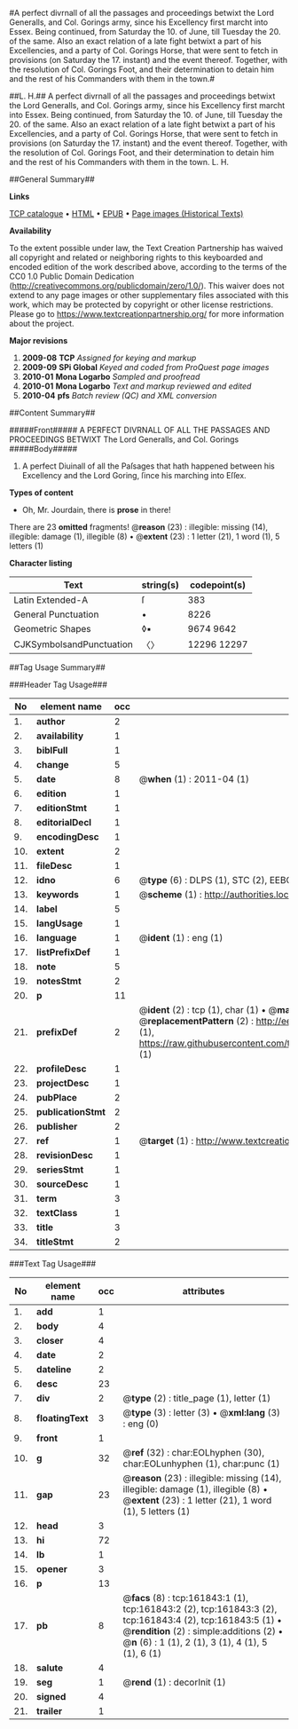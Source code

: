 #A perfect divrnall of all the passages and proceedings betwixt the Lord Generalls, and Col. Gorings army, since his Excellency first marcht into Essex. Being continued, from Saturday the 10. of June, till Tuesday the 20. of the same. Also an exact relation of a late fight betwixt a part of his Excellencies, and a party of Col. Gorings Horse, that were sent to fetch in provisions (on Saturday the 17. instant) and the event thereof. Together, with the resolution of Col. Gorings Foot, and their determination to detain him and the rest of his Commanders with them in the town.#

##L. H.##
A perfect divrnall of all the passages and proceedings betwixt the Lord Generalls, and Col. Gorings army, since his Excellency first marcht into Essex. Being continued, from Saturday the 10. of June, till Tuesday the 20. of the same. Also an exact relation of a late fight betwixt a part of his Excellencies, and a party of Col. Gorings Horse, that were sent to fetch in provisions (on Saturday the 17. instant) and the event thereof. Together, with the resolution of Col. Gorings Foot, and their determination to detain him and the rest of his Commanders with them in the town.
L. H.

##General Summary##

**Links**

[TCP catalogue](http://www.ota.ox.ac.uk/tcp/)  • 
[HTML](http://tei.it.ox.ac.uk/tcp/Texts-HTML/free/A87/A87164.html)  • 
[EPUB](http://tei.it.ox.ac.uk/tcp/Texts-EPUB/free/A87/A87164.epub) • 
[Page images (Historical Texts)](https://historicaltexts.jisc.ac.uk/eebo-99864434e)

**Availability**

To the extent possible under law, the Text Creation Partnership has waived all copyright and related or neighboring rights to this keyboarded and encoded edition of the work described above, according to the terms of the CC0 1.0 Public Domain Dedication (http://creativecommons.org/publicdomain/zero/1.0/). This waiver does not extend to any page images or other supplementary files associated with this work, which may be protected by copyright or other license restrictions. Please go to https://www.textcreationpartnership.org/ for more information about the project.

**Major revisions**

1. __2009-08__ __TCP__ *Assigned for keying and markup*
1. __2009-09__ __SPi Global__ *Keyed and coded from ProQuest page images*
1. __2010-01__ __Mona Logarbo__ *Sampled and proofread*
1. __2010-01__ __Mona Logarbo__ *Text and markup reviewed and edited*
1. __2010-04__ __pfs__ *Batch review (QC) and XML conversion*

##Content Summary##

#####Front#####
A PERFECT DIVRNALL OF ALL THE PASSAGES AND PROCEEDINGS BETWIXT The Lord Generalls, and Col. Gorings 
#####Body#####

1. A perfect Diuinall of all the Paſsages that hath happened between his Excellency and the Lord Goring, ſince his marching into Eſſex.

**Types of content**

  * Oh, Mr. Jourdain, there is **prose** in there!

There are 23 **omitted** fragments! 
 @__reason__ (23) : illegible: missing (14), illegible: damage (1), illegible (8)  •  @__extent__ (23) : 1 letter (21), 1 word (1), 5 letters (1)

**Character listing**


|Text|string(s)|codepoint(s)|
|---|---|---|
|Latin Extended-A|ſ|383|
|General Punctuation|•|8226|
|Geometric Shapes|◊▪|9674 9642|
|CJKSymbolsandPunctuation|〈〉|12296 12297|

##Tag Usage Summary##

###Header Tag Usage###

|No|element name|occ|attributes|
|---|---|---|---|
|1.|__author__|2||
|2.|__availability__|1||
|3.|__biblFull__|1||
|4.|__change__|5||
|5.|__date__|8| @__when__ (1) : 2011-04 (1)|
|6.|__edition__|1||
|7.|__editionStmt__|1||
|8.|__editorialDecl__|1||
|9.|__encodingDesc__|1||
|10.|__extent__|2||
|11.|__fileDesc__|1||
|12.|__idno__|6| @__type__ (6) : DLPS (1), STC (2), EEBO-CITATION (1), PROQUEST (1), VID (1)|
|13.|__keywords__|1| @__scheme__ (1) : http://authorities.loc.gov/ (1)|
|14.|__label__|5||
|15.|__langUsage__|1||
|16.|__language__|1| @__ident__ (1) : eng (1)|
|17.|__listPrefixDef__|1||
|18.|__note__|5||
|19.|__notesStmt__|2||
|20.|__p__|11||
|21.|__prefixDef__|2| @__ident__ (2) : tcp (1), char (1)  •  @__matchPattern__ (2) : ([0-9\-]+):([0-9IVX]+) (1), (.+) (1)  •  @__replacementPattern__ (2) : http://eebo.chadwyck.com/downloadtiff?vid=$1&page=$2 (1), https://raw.githubusercontent.com/textcreationpartnership/Texts/master/tcpchars.xml#$1 (1)|
|22.|__profileDesc__|1||
|23.|__projectDesc__|1||
|24.|__pubPlace__|2||
|25.|__publicationStmt__|2||
|26.|__publisher__|2||
|27.|__ref__|1| @__target__ (1) : http://www.textcreationpartnership.org/docs/. (1)|
|28.|__revisionDesc__|1||
|29.|__seriesStmt__|1||
|30.|__sourceDesc__|1||
|31.|__term__|3||
|32.|__textClass__|1||
|33.|__title__|3||
|34.|__titleStmt__|2||


###Text Tag Usage###

|No|element name|occ|attributes|
|---|---|---|---|
|1.|__add__|1||
|2.|__body__|4||
|3.|__closer__|4||
|4.|__date__|2||
|5.|__dateline__|2||
|6.|__desc__|23||
|7.|__div__|2| @__type__ (2) : title_page (1), letter (1)|
|8.|__floatingText__|3| @__type__ (3) : letter (3)  •  @__xml:lang__ (3) : eng (0)|
|9.|__front__|1||
|10.|__g__|32| @__ref__ (32) : char:EOLhyphen (30), char:EOLunhyphen (1), char:punc (1)|
|11.|__gap__|23| @__reason__ (23) : illegible: missing (14), illegible: damage (1), illegible (8)  •  @__extent__ (23) : 1 letter (21), 1 word (1), 5 letters (1)|
|12.|__head__|3||
|13.|__hi__|72||
|14.|__lb__|1||
|15.|__opener__|3||
|16.|__p__|13||
|17.|__pb__|8| @__facs__ (8) : tcp:161843:1 (1), tcp:161843:2 (2), tcp:161843:3 (2), tcp:161843:4 (2), tcp:161843:5 (1)  •  @__rendition__ (2) : simple:additions (2)  •  @__n__ (6) : 1 (1), 2 (1), 3 (1), 4 (1), 5 (1), 6 (1)|
|18.|__salute__|4||
|19.|__seg__|1| @__rend__ (1) : decorInit (1)|
|20.|__signed__|4||
|21.|__trailer__|1||
